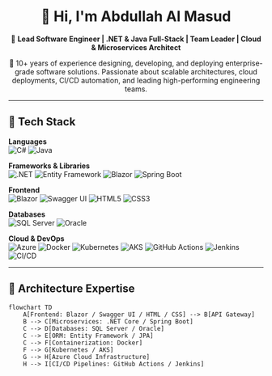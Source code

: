 <h1 align="center">👋 Hi, I'm Abdullah Al Masud</h1>

<p align="center">
🚀 <b>Lead Software Engineer | .NET & Java Full-Stack | Team Leader | Cloud & Microservices Architect</b>  
</p>

<p align="center">
💼 10+ years of experience designing, developing, and deploying enterprise-grade software solutions.  
Passionate about scalable architectures, cloud deployments, CI/CD automation, and leading high-performing engineering teams.
</p>

---

## 🧠 Tech Stack

**Languages**  
![C#](https://img.shields.io/badge/C%23-239120?logo=c-sharp&logoColor=white)
![Java](https://img.shields.io/badge/Java-007396?logo=java&logoColor=white)

**Frameworks & Libraries**  
![.NET](https://img.shields.io/badge/.NET-512BD4?logo=dotnet&logoColor=white)
![Entity Framework](https://img.shields.io/badge/Entity%20Framework-512BD4?logo=dotnet&logoColor=white)
![Blazor](https://img.shields.io/badge/Blazor-512BD4?logo=blazor&logoColor=white)
![Spring Boot](https://img.shields.io/badge/Spring%20Boot-6DB33F?logo=springboot&logoColor=white)

**Frontend**  
![Blazor](https://img.shields.io/badge/Blazor-E34F26?logo=Blazor&logoColor=white)
![Swagger UI](https://img.shields.io/badge/Swagger%20UI-1572B6?logo=css3&logoColor=white)
![HTML5](https://img.shields.io/badge/HTML5-E34F26?logo=html5&logoColor=white)
![CSS3](https://img.shields.io/badge/CSS3-1572B6?logo=css3&logoColor=white)

**Databases**  
![SQL Server](https://img.shields.io/badge/SQL%20Server-CC2927?logo=microsoftsqlserver&logoColor=white)
![Oracle](https://img.shields.io/badge/Oracle-F80000?logo=oracle&logoColor=white)

**Cloud & DevOps**  
![Azure](https://img.shields.io/badge/Azure-0078D7?logo=microsoftazure&logoColor=white)
![Docker](https://img.shields.io/badge/Docker-2496ED?logo=docker&logoColor=white)
![Kubernetes](https://img.shields.io/badge/Kubernetes-326CE5?logo=kubernetes&logoColor=white)
![AKS](https://img.shields.io/badge/AKS-0078D7?logo=microsoftazure&logoColor=white)
![GitHub Actions](https://img.shields.io/badge/GitHub%20Actions-2088FF?logo=githubactions&logoColor=white)
![Jenkins](https://img.shields.io/badge/Jenkins-D24939?logo=jenkins&logoColor=white)
![CI/CD](https://img.shields.io/badge/CI%2FCD-A42E2B?logo=gitlab&logoColor=white)

---

## 🧩 Architecture Expertise

```mermaid
flowchart TD
    A[Frontend: Blazor / Swagger UI / HTML / CSS] --> B[API Gateway]
    B --> C[Microservices: .NET Core / Spring Boot]
    C --> D[Databases: SQL Server / Oracle]
    C --> E[ORM: Entity Framework / JPA]
    C --> F[Containerization: Docker]
    F --> G[Kubernetes / AKS]
    G --> H[Azure Cloud Infrastructure]
    H --> I[CI/CD Pipelines: GitHub Actions / Jenkins]





